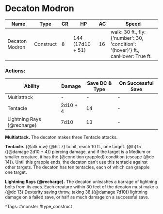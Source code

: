 # Decaton Modron

| Name | Type | CR | HP | AC | Speed |
|------|------|----|----|----|-------|
| Decaton Modron | Construct | 8 | 144 (17d10 + 51) | 16 | walk: 30 ft., fly: {'number': 30, 'condition': '(hover)'} ft., canHover: True ft. |

### Actions:

| Ability | Damage | Save DC & Type | On Successful Save |
|---------|--------|----------------|--------------------|
| Multiattack | - | - | - |
| Tentacle | 2d10 + 4 | 14 | - |
| Lightning Rays {@recharge} | 7d10 | 13 | - |


**Multiattack.** The decaton makes three Tentacle attacks.

**Tentacle.** {@atk mw} {@hit 7} to hit, reach 10 ft., one target. {@h}15 ({@damage 2d10 + 4}) piercing damage, and if the target is a Medium or smaller creature, it has the {@condition grappled} condition (escape {@dc 14}). Until this grapple ends, the decaton can't use this tentacle against other targets. The decaton has ten tentacles, each of which can grapple one target.

**Lightning Rays {@recharge}.** The decaton unleashes a barrage of lightning bolts from its eyes. Each creature within 30 feet of the decaton must make a {@dc 13} Dexterity saving throw, taking 38 ({@damage 7d10}) lightning damage on a failed save, or half as much damage on a successful save.

^Tags: #monster #type_construct